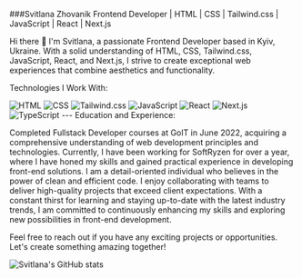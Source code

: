 ###Svitlana Zhovanik
Frontend Developer | HTML | CSS | Tailwind.css | JavaScript | React | Next.js

Hi there 👋 I'm Svitlana, a passionate Frontend Developer based in Kyiv, Ukraine. With a solid understanding of HTML, CSS, Tailwind.css, JavaScript, React, and Next.js, I strive to create exceptional web experiences that combine aesthetics and functionality.

Technologies I Work With:

<img src="https://img.shields.io/badge/HTML-Expert-orange" alt="HTML">
<img src="https://img.shields.io/badge/CSS-Expert-blue" alt="CSS">
<img src="https://img.shields.io/badge/Tailwind.css-Expert-green" alt="Tailwind.css"> 
<img src="https://img.shields.io/badge/JS-Expert-yellow" alt="JavaScript">
<img src="https://img.shields.io/badge/React-Expert-brightgreen" alt="React">
<img src="https://img.shields.io/badge/Next.js-Expert-blueviolet)" alt="Next.js">
<img src="https://img.shields.io/badge/TypeScript-Basic-lightblue)" alt="TypeScript">
---
Education and Experience:

Completed Fullstack Developer courses at GoIT in June 2022, acquiring a comprehensive understanding of web development principles and technologies.
Currently, I have been working for SoftRyzen for over a year, where I have honed my skills and gained practical experience in developing front-end solutions.
I am a detail-oriented individual who believes in the power of clean and efficient code. I enjoy collaborating with teams to deliver high-quality projects that exceed client expectations. With a constant thirst for learning and staying up-to-date with the latest industry trends, I am committed to continuously enhancing my skills and exploring new possibilities in front-end development.

Feel free to reach out if you have any exciting projects or opportunities. Let's create something amazing together!

![Svitlana's GitHub stats](https://github-readme-stats.vercel.app/api?username=SvitlanaZhovanik&show_icons=true&theme=synthwave)

